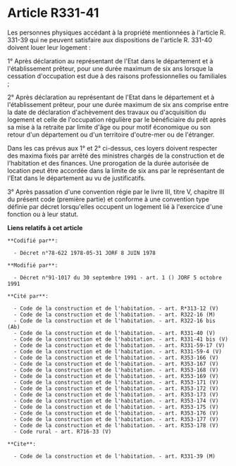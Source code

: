 # Article R331-41

Les personnes physiques accédant à la propriété mentionnées à l'article R. 331-39 qui ne peuvent satisfaire aux dispositions
de l'article R. 331-40 doivent louer leur logement :

1° Après déclaration au représentant de l'Etat dans le département et à l'établissement prêteur, pour une durée maximum de
six ans lorsque la cessation d'occupation est due à des raisons professionnelles ou familiales ;

2° Après déclaration au représentant de l'Etat dans le département et à l'établissement prêteur, pour une durée maximum de
six ans comprise entre la date de déclaration d'achèvement des travaux ou d'acquisition du logement et celle de l'occupation
régulière par le bénéficiaire du prêt après sa mise à la retraite par limite d'âge ou pour motif économique ou son retour
d'un département ou d'un territoire d'outre-mer ou de l'étranger.

Dans les cas prévus aux 1° et 2° ci-dessus, ces loyers doivent respecter des maxima fixés par arrêté des ministres chargés de
la construction et de l'habitation et des finances. Une prorogation de la durée autorisée de location peut être accordée dans
la limite de six ans par le représentant de l'Etat dans le département au vu de justificatifs.

3° Après passation d'une convention régie par le livre III, titre V, chapitre III du présent code (première partie) et
conforme à une convention type définie par décret lorsqu'elles occupent un logement lié à l'exercice d'une fonction ou à leur
statut.

**Liens relatifs à cet article**

	**Codifié par**:

	  - Décret n°78-622 1978-05-31 JORF 8 JUIN 1978

	**Modifié par**:

	  - Décret n°91-1017 du 30 septembre 1991 - art. 1 () JORF 5 octobre 1991

	**Cité par**:

	  - Code de la construction et de l'habitation. - art. R*313-12 (V)
	  - Code de la construction et de l'habitation. - art. R322-16 (M)
	  - Code de la construction et de l'habitation. - art. R322-16 bis (Ab)
	  - Code de la construction et de l'habitation. - art. R331-40 (V)
	  - Code de la construction et de l'habitation. - art. R331-41 bis (V)
	  - Code de la construction et de l'habitation. - art. R331-59-17 (V)
	  - Code de la construction et de l'habitation. - art. R331-59-4 (V)
	  - Code de la construction et de l'habitation. - art. R353-166 (V)
	  - Code de la construction et de l'habitation. - art. R353-167 (V)
	  - Code de la construction et de l'habitation. - art. R353-168 (V)
	  - Code de la construction et de l'habitation. - art. R353-169 (V)
	  - Code de la construction et de l'habitation. - art. R353-171 (V)
	  - Code de la construction et de l'habitation. - art. R353-172 (V)
	  - Code de la construction et de l'habitation. - art. R353-173 (V)
	  - Code de la construction et de l'habitation. - art. R353-174 (V)
	  - Code de la construction et de l'habitation. - art. R353-175 (V)
	  - Code de la construction et de l'habitation. - art. R353-176 (V)
	  - Code de la construction et de l'habitation. - art. R353-177 (V)
	  - Code de la construction et de l'habitation. - art. R353-178 (V)
	  - Code rural - art. R716-33 (V)

	**Cite**:

	  - Code de la construction et de l'habitation. - art. R331-39 (M)

